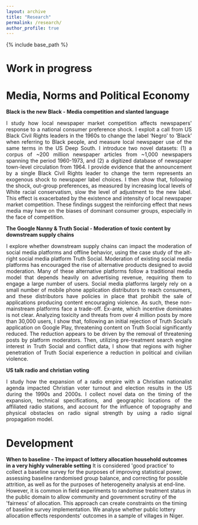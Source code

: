 ```yaml
---
layout: archive
title: "Research"
permalink: /research/
author_profile: true
---
```


{% include base_path %}

**Work in progress**
======
**Media, Norms and Political Economy**
======
**Black is the new Black - Media competition and slanted language**
<p style="text-align: justify;">
I study how local newspaper market competition affects newspapers' response to a national consumer preference shock. I exploit a call from US Black Civil Rights leaders in the 1960s to change the label ‘Negro’ to ‘Black’ when referring to Black people, and measure local newspaper use of the same terms in the US Deep South. I introduce two novel datasets: (1) a corpus of ~200 million newspaper articles from ~1,000 newspapers spanning the period 1960-1973, and (2) a digitized database of newspaper town-level circulation from 1964. I provide evidence that the announcement by a single Black Civil Rights leader to change the term represents an exogenous shock to newspaper label choices. I then show that, following the shock, out-group preferences, as measured by increasing local levels of White racial conservatism, slow the level of adjustment to the new label. This effect is exacerbated by the existence and intensity of local newspaper market competition. These findings suggest the reinforcing effect that news media may have on the biases of dominant consumer groups, especially in the face of competition.
</p>

**The Google Nanny & Truth Social - Moderation of toxic content by downstream supply chains**
<p style="text-align: justify;">
I explore whether downstream supply chains can impact the moderation of social media platforms and offline behavior, using the case study of the alt-right social media platform Truth Social. Moderation of existing social media platforms has encouraged the rise of alternative products designed to avoid moderation. Many of these alternative platforms follow a traditional media model that depends heavily on advertising revenue, requiring them to engage a large number of users. Social media platforms largely rely on a small number of mobile phone application distributors to reach consumers, and these distributors have policies in place that prohibit the sale of applications producing content encouraging violence. As such, these non-mainstream platforms face a trade-off. Ex-ante, which incentive dominates is not clear. Analyzing toxicity and threats from over 4 million posts by more than 30,000 users, I show that, following an initial rejection of Truth Social’s application on Google Play, threatening content on Truth Social significantly reduced. The reduction appears to be driven by the removal of threatening posts by platform moderators. Then, utilizing pre-treatment search engine interest in Truth Social and conflict data, I show that regions with higher penetration of Truth Social experience a reduction in political and civilian violence.
</p>

**US talk radio and christian voting**
<p style="text-align: justify;">
I study how the expansion of a radio empire with a Christian nationalist agenda impacted Christian voter turnout and election results in the US during the 1990s and 2000s. I collect novel data on the timing of the expansion, technical specifications, and geographic locations of the affiliated radio stations, and account for the influence of topography and physical obstacles on radio signal strength by using a radio signal propagation model.
</p>


**Development**
======
**When to baseline - The impact of lottery allocation household outcomes in a very highly vulnerable setting**
It is considered 'good practice' to collect a baseline survey for the purposes of improving statistical power, assessing baseline randomised group balance, and correcting for possible attrition, as well as for the purposes of heterogeneity analysis at end-line. However, it is common in field experiments to randomise treatment status in the public domain to allow community and government scrutiny of the 'fairness' of allocation. This approach can create constraints on the timing of baseline survey implementation. We analyse whether public lottery allocation effects respondents' outcomes in a sample of villages in Niger.
